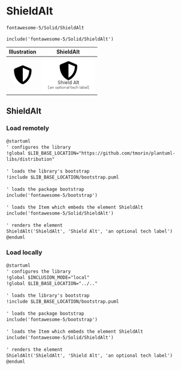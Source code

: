 # ShieldAlt


```text
fontawesome-5/Solid/ShieldAlt
```

```text
include('fontawesome-5/Solid/ShieldAlt')
```



| Illustration | ShieldAlt |
| :---: | :---: |
| ![illustration for Illustration](../../fontawesome-5/Solid/ShieldAlt.png) | ![illustration for ShieldAlt](../../fontawesome-5/Solid/ShieldAlt.Local.png) |




## ShieldAlt

### Load remotely
```plantuml
@startuml
' configures the library
!global $LIB_BASE_LOCATION="https://github.com/tmorin/plantuml-libs/distribution"

' loads the library's bootstrap
!include $LIB_BASE_LOCATION/bootstrap.puml

' loads the package bootstrap
include('fontawesome-5/bootstrap')

' loads the Item which embeds the element ShieldAlt
include('fontawesome-5/Solid/ShieldAlt')

' renders the element
ShieldAlt('ShieldAlt', 'Shield Alt', 'an optional tech label')
@enduml
```

### Load locally
```plantuml
@startuml
' configures the library
!global $INCLUSION_MODE="local"
!global $LIB_BASE_LOCATION="../.."

' loads the library's bootstrap
!include $LIB_BASE_LOCATION/bootstrap.puml

' loads the package bootstrap
include('fontawesome-5/bootstrap')

' loads the Item which embeds the element ShieldAlt
include('fontawesome-5/Solid/ShieldAlt')

' renders the element
ShieldAlt('ShieldAlt', 'Shield Alt', 'an optional tech label')
@enduml
```

